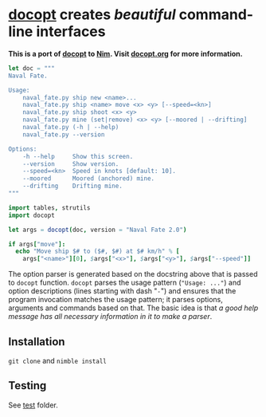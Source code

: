 [docopt][] creates *beautiful* command-line interfaces
======================================================

**This is a port of [docopt][docopt.py] to [Nim][]. Visit [docopt.org][docopt] for more information.**

```nim
let doc = """
Naval Fate.

Usage:
    naval_fate.py ship new <name>...
    naval_fate.py ship <name> move <x> <y> [--speed=<kn>]
    naval_fate.py ship shoot <x> <y>
    naval_fate.py mine (set|remove) <x> <y> [--moored | --drifting]
    naval_fate.py (-h | --help)
    naval_fate.py --version

Options:
    -h --help     Show this screen.
    --version     Show version.
    --speed=<kn>  Speed in knots [default: 10].
    --moored      Moored (anchored) mine.
    --drifting    Drifting mine.
"""

import tables, strutils
import docopt

let args = docopt(doc, version = "Naval Fate 2.0")

if args["move"]:
  echo "Move ship $# to ($#, $#) at $# km/h" % [
    args["<name>"][0], $args["<x>"], $args["<y>"], $args["--speed"]]
```

The option parser is generated based on the docstring above that is passed to `docopt` function. `docopt` parses the usage pattern (`"Usage: ..."`) and option descriptions (lines starting with dash "`-`") and ensures that the program invocation matches the usage pattern; it parses options, arguments and commands based on that. The basic idea is that *a good help message has all necessary information in it to make a parser*.


Installation
------------

`git clone` and `nimble install`


Testing
-------

See [test](test) folder.



[docopt]: http://docopt.org/
[docopt.py]: https://github.com/docopt/docopt
[nim]: http://nim-lang.org/
